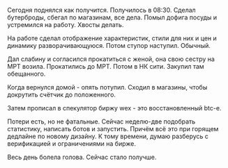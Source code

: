Сегодня поднялся как получится.
Получилось в 08:30. Сделал бутерброды, сбегал по магазинам, все дела.
Помыл дофига посуды и устремился на работу. Хвосты делать.

На работе сделал отображение характеристик, стили для них и цен и динамику разворачивающуюся.
Потом ступор наступил. Обычный.

Дал слабину и согласился прокатиться с женой, она свою сестру на МРТ возила. Прокатились до МРТ. Потом в НК сити. Закупил там обещанного.

Когда вернулся домой - опять потупил. Сходил в магазины, чтобы докрутить счётчик до положенного.

Затем прописал в спекулятор биржу wex - это восстановленный btc-e.

Потери есть, но не фатальные.
Сейчас неделю-две подобрать статистику, написать ботов и запустить. Причём всё это при горящем дедлайне по новому дизайну. К тому времени, думаю разберусь с верификацией и ограничениями на бирже.

Весь день болела голова. Сейчас стало получше.